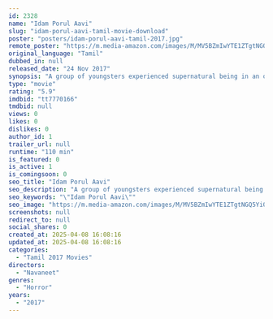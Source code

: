 ```yaml
---
id: 2328
name: "Idam Porul Aavi"
slug: "idam-porul-aavi-tamil-movie-download"
poster: "posters/idam-porul-aavi-tamil-2017.jpg"
remote_poster: "https://m.media-amazon.com/images/M/MV5BZmIwYTE1ZTgtNGQ5Yi00N2M3LWExYWUtZDNkZmNhNjliMjVkXkEyXkFqcGdeQXVyODg0OTEwOTk@._V1_SX300.jpg"
original_language: "Tamil"
dubbed_in: null
released_date: "24 Nov 2017"
synopsis: "A group of youngsters experienced supernatural being in an old building."
type: "movie"
rating: "5.9"
imdbid: "tt7770166"
tmdbid: null
views: 0
likes: 0
dislikes: 0
author_id: 1
trailer_url: null
runtime: "110 min"
is_featured: 0
is_active: 1
is_comingsoon: 0
seo_title: "Idam Porul Aavi"
seo_description: "A group of youngsters experienced supernatural being in an old building."
seo_keywords: "\"Idam Porul Aavi\""
seo_image: "https://m.media-amazon.com/images/M/MV5BZmIwYTE1ZTgtNGQ5Yi00N2M3LWExYWUtZDNkZmNhNjliMjVkXkEyXkFqcGdeQXVyODg0OTEwOTk@._V1_SX300.jpg"
screenshots: null
redirect_to: null
social_shares: 0
created_at: 2025-04-08 16:08:16
updated_at: 2025-04-08 16:08:16
categories:
  - "Tamil 2017 Movies"
directors:
  - "Navaneet"
genres:
  - "Horror"
years:
  - "2017"
---
```

